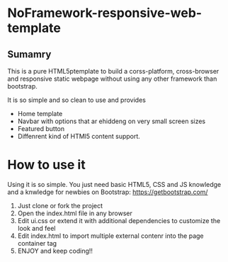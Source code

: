 # NoFramework-responsive-web-template

## Sumamry

This is a pure HTML5ptemplate to build a corss-platform, cross-browser and responsive static webpage without using any other framework than bootstrap.

It is so simple and so clean to use and provides

- Home template
- Navbar with options that ar ehiddeng on very small screen sizes
- Featured button
- Diffenrent kind of HTMl5 content support.

# How to use it

Using it is so simple. You just need basic HTML5, CSS and JS knowledge and a knwledge for newbies on Bootstrap: https://getbootstrap.com/

1. Just clone or fork the project
2. Open the index.html file in any browser
3. Edit ui.css or extend it with additional dependencies to customize the look and feel
4. Edit index.html to import multiple external contenr into the page container tag
5. ENJOY and keep coding!!